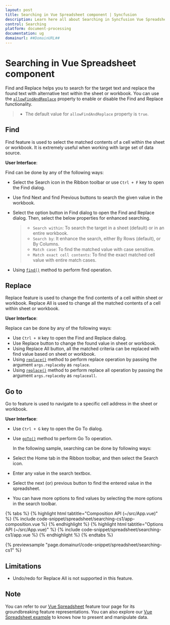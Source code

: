 ```yaml
---
layout: post
title: Searching in Vue Spreadsheet component | Syncfusion
description: Learn here all about Searching in Syncfusion Vue Spreadsheet component of Syncfusion Essential JS 2 and more.
control: Searching 
platform: document-processing
documentation: ug
domainurl: ##DomainURL##
---
```


# Searching in Vue Spreadsheet component

Find and Replace helps you to search for the target text and replace the found text with alternative text within the sheet or workbook. You can use the [`allowFindAndReplace`](https://ej2.syncfusion.com/vue/documentation/api/spreadsheet/#allowfindandreplace) property to enable or disable the Find and Replace functionality.

> * The default value for `allowFindAndReplace` property is `true`.

## Find

Find feature is used to select the matched contents of a cell within the sheet or workbook. It is extremely useful when working with large set of data source.

**User Interface**:

Find can be done by any of the following ways:

* Select the Search icon in the Ribbon toolbar or use `Ctrl + F` key to open the Find dialog.
* Use find Next and find Previous buttons to search the given value in the workbook.
* Select the option button in Find dialog to open the Find and Replace dialog. Then, select the below properties for enhanced searching.

   > * `Search within`: To search the target in a sheet (default) or in an entire workbook.
   > * `Search by`: It enhance the search, either By Rows (default), or By Columns.
   > * `Match case`: To find the matched value with case sensitive.
   > * `Match exact cell contents`: To find the exact matched cell value with entire match cases.

* Using [`find()`](https://ej2.syncfusion.com/vue/documentation/api/spreadsheet/#find) method to perform find operation.

## Replace

Replace feature is used to change the find contents of a cell within sheet or workbook. Replace All is used to change all the matched contents of a cell within sheet or workbook.

**User Interface**:

Replace can be done by any of the following ways:

* Use `Ctrl + H` key to open the Find and Replace dialog.
* Use Replace button to change the found value in sheet or workbook.
* Using Replace All button, all the matched criteria can be replaced with find value based on sheet or workbook.
* Using [`replace()`](https://ej2.syncfusion.com/vue/documentation/api/spreadsheet/#replace) method to perform replace operation by passing the argument `args.replaceby` as `replace`.
* Using [`replace()`](https://ej2.syncfusion.com/vue/documentation/api/spreadsheet/#replace) method to perform replace all operation by passing the argument `args.replaceby` as `replaceall`.

## Go to

Go to feature is used to navigate to a specific cell address in the sheet or workbook.

**User Interface**:

* Use `Ctrl + G` key to open the Go To dialog.
* Use [`goTo()`](https://ej2.syncfusion.com/vue/documentation/api/spreadsheet/#goto) method to perform Go To operation.

    In the following sample, searching can be done by following ways:

* Select the Home tab in the Ribbon toolbar, and then select the Search icon.
* Enter any value in the search textbox.
* Select the next (or) previous button to find the entered value in the spreadsheet.
* You can have more options to find values by selecting the more options in the search toolbar.

{% tabs %}
{% highlight html tabtitle="Composition API (~/src/App.vue)" %}
{% include code-snippet/spreadsheet/searching-cs1/app-composition.vue %}
{% endhighlight %}
{% highlight html tabtitle="Options API (~/src/App.vue)" %}
{% include code-snippet/spreadsheet/searching-cs1/app.vue %}
{% endhighlight %}
{% endtabs %}
        
{% previewsample "page.domainurl/code-snippet/spreadsheet/searching-cs1" %}

## Limitations

* Undo/redo for Replace All is not supported in this feature.

## Note

You can refer to our [Vue Spreadsheet](https://www.syncfusion.com/vue-ui-components/vue-spreadsheet) feature tour page for its groundbreaking feature representations. You can also explore our [Vue Spreadsheet example](https://ej2.syncfusion.com/vue/demos/#/material/spreadsheet/default.html) to knows how to present and manipulate data.